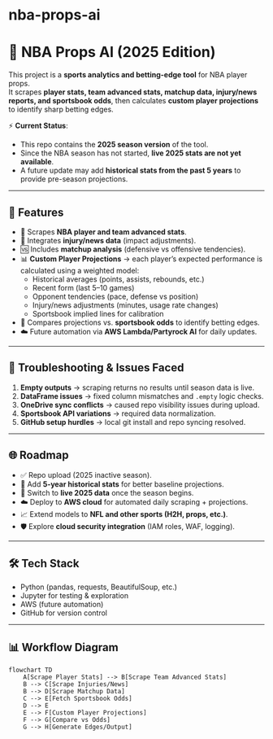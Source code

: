 ﻿# nba-props-ai

# 🏀 NBA Props AI (2025 Edition)

This project is a **sports analytics and betting-edge tool** for NBA player props.  
It scrapes **player stats, team advanced stats, matchup data, injury/news reports, and sportsbook odds**, then calculates **custom player projections** to identify sharp betting edges.

⚡ **Current Status**:  
- This repo contains the **2025 season version** of the tool.  
- Since the NBA season has not started, **live 2025 stats are not yet available**.  
- A future update may add **historical stats from the past 5 years** to provide pre-season projections.  

---

## 🚀 Features
- 🔎 Scrapes **NBA player and team advanced stats**.  
- 📰 Integrates **injury/news data** (impact adjustments).  
- 🆚 Includes **matchup analysis** (defensive vs offensive tendencies).  
- 📊 **Custom Player Projections** → each player’s expected performance is calculated using a weighted model:  
  - Historical averages (points, assists, rebounds, etc.)  
  - Recent form (last 5–10 games)  
  - Opponent tendencies (pace, defense vs position)  
  - Injury/news adjustments (minutes, usage rate changes)  
  - Sportsbook implied lines for calibration  
- 🎲 Compares projections vs. **sportsbook odds** to identify betting edges.  
- ☁️ Future automation via **AWS Lambda/Partyrock AI** for daily updates.  

---

## 🔧 Troubleshooting & Issues Faced
1. **Empty outputs** → scraping returns no results until season data is live.  
2. **DataFrame issues** → fixed column mismatches and `.empty` logic checks.  
3. **OneDrive sync conflicts** → caused repo visibility issues during upload.  
4. **Sportsbook API variations** → required data normalization.  
5. **GitHub setup hurdles** → local git install and repo syncing resolved.  

---

## 🌐 Roadmap
- ✅ Repo upload (2025 inactive season).  
- 🔄 Add **5-year historical stats** for better baseline projections.  
- 🔄 Switch to **live 2025 data** once the season begins.  
- ☁️ Deploy to **AWS cloud** for automated daily scraping + projections.  
- 📈 Extend models to **NFL and other sports (H2H, props, etc.)**.  
- 🛡️ Explore **cloud security integration** (IAM roles, WAF, logging).  

---

## 🛠️ Tech Stack
- Python (pandas, requests, BeautifulSoup, etc.)  
- Jupyter for testing & exploration  
- AWS (future automation)  
- GitHub for version control  

---

## 📊 Workflow Diagram
```mermaid
flowchart TD
    A[Scrape Player Stats] --> B[Scrape Team Advanced Stats]
    B --> C[Scrape Injuries/News]
    B --> D[Scrape Matchup Data]
    C --> E[Fetch Sportsbook Odds]
    D --> E
    E --> F[Custom Player Projections]
    F --> G[Compare vs Odds]
    G --> H[Generate Edges/Output]
